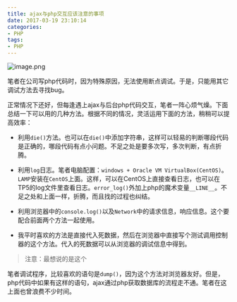 ```yaml
---
title: ajax与php交互应该注意的事项
date: 2017-03-19 23:10:14
categories:
- PHP
tags:
- PHP
---
```


![image.png](https://upload-images.jianshu.io/upload_images/2875232-4f274d8a3aaeea0f.png?imageMogr2/auto-orient/strip%7CimageView2/2/w/1240)

笔者在公司写php代码时，因为特殊原因，无法使用断点调试。于是，只能用其它调试方法去寻找bug。

正常情况下还好，但每逢遇上ajax与后台php代码交互，笔者一阵心烦气燥。下面总结一下可以用的几种方法。根据不同的情况，灵活运用下面的方法，稍稍可以提高效率：

- 利用`die()`方法。也可以在`die()`中添加字符串，这样可以轻易的判断哪段代码是正确的，哪段代码有点小问题。不足之处是要多次写，多次判断，有点折腾。

- 利用`log`日志。笔者电脑配置：`windows + Oracle VM VirtualBox(CentOS)`。`LAMP`安装在`CentOS`上面。这样，可以在CentOS上直接查看日志，也可以在TP5的log文件里查看日志。`error_log()`外加上php的魔术变量`__LINE__`。不足之处和上面一样，折腾，而且找的过程也纠结。

- 利用浏览器中的`console.log()`以及`Network`中的请求信息，响应信息。这个要配合前面两个方法一起使用。

- 我平时喜欢的方法是直接代入死数据，然后在浏览器中直接写个测试调用控制器的这个方法。代入的死数据可以从浏览器的调试信息中得到。

> 注意：最想说的是这个

笔者调试程序，比较喜欢的语句是`dump()`，因为这个方法对浏览器友好。但是，php代码中如果有这样的语句，ajax通过php获取数据库的流程走不通。笔者在这上面也曾浪费不少时间。


